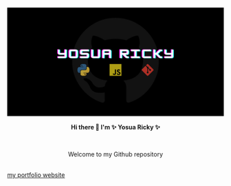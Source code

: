 ![My Image](img/github-template-social-preview.png)

<p align="center"><strong>Hi there 👋 I'm ✨ Yosua Ricky ✨</strong></p>
<br>
<p align="center">Welcome to my Github repository</p>
<br>
<a href="[https://www.w3schools.com](https://ysricky.github.io/)">my portfolio website</a>
